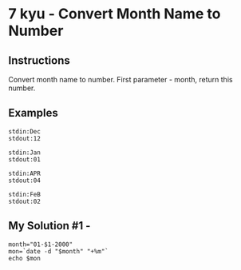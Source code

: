 # 7 kyu - Convert Month Name to Number
## Instructions
Convert month name to number. First parameter - month, return this number.

## Examples
```
stdin:Dec
stdout:12

stdin:Jan
stdout:01

stdin:APR
stdout:04

stdin:FeB
stdout:02
```

## My Solution #1 - 
```shell
month="01-$1-2000"
mon=`date -d "$month" "+%m"`
echo $mon
```